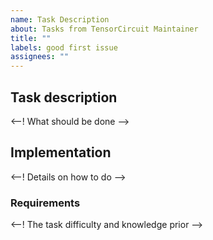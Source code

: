```yaml
---
name: Task Description
about: Tasks from TensorCircuit Maintainer
title: ""
labels: good first issue
assignees: ""
---
```


## Task description

<--! What should be done -->

## Implementation

<--! Details on how to do -->

### Requirements

<--! The task difficulty and knowledge prior -->
